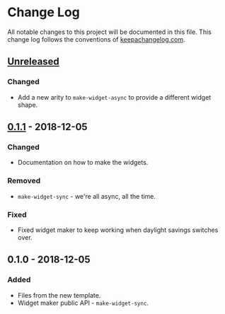 # Change Log
All notable changes to this project will be documented in this file. This change log follows the conventions of [keepachangelog.com](http://keepachangelog.com/).

## [Unreleased]
### Changed
- Add a new arity to `make-widget-async` to provide a different widget shape.

## [0.1.1] - 2018-12-05
### Changed
- Documentation on how to make the widgets.

### Removed
- `make-widget-sync` - we're all async, all the time.

### Fixed
- Fixed widget maker to keep working when daylight savings switches over.

## 0.1.0 - 2018-12-05
### Added
- Files from the new template.
- Widget maker public API - `make-widget-sync`.

[Unreleased]: https://github.com/your-name/day5-part2/compare/0.1.1...HEAD
[0.1.1]: https://github.com/your-name/day5-part2/compare/0.1.0...0.1.1
